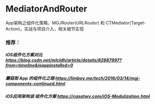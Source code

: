 # MediatorAndRouter
App架构之组件化策略，MGJRouter(URLRouter) 和 CTMediator(Target-Action)，实战与项目介入，相关细节实现

### 推荐：

##### iOS组件化方案对比 https://blog.csdn.net/mlcldh/article/details/82887997?from=timeline&isappinstalled=0

##### 蘑菇街 App 的组件化之路 https://limboy.me/tech/2016/03/14/mgj-components-continued.html

##### iOS应用架构谈 组件化方案  https://casatwy.com/iOS-Modulization.html
